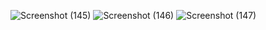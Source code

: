 ![Screenshot (145)](https://github.com/sanskruti2611/Munchmates/assets/116077763/7ddff16b-17d6-4c37-aa65-b26e5d9d334b)
![Screenshot (146)](https://github.com/sanskruti2611/Munchmates/assets/116077763/f13735c6-6f0a-4c20-b238-e635b8d25574)
![Screenshot (147)](https://github.com/sanskruti2611/Munchmates/assets/116077763/99fe4b09-1ee5-474e-965a-51435b6c05e2)
